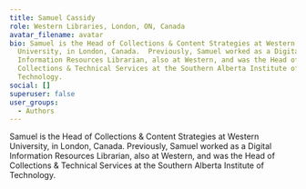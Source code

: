 ```yaml
---
title: Samuel Cassidy
role: Western Libraries, London, ON, Canada
avatar_filename: avatar
bio: Samuel is the Head of Collections & Content Strategies at Western
  University, in London, Canada.  Previously, Samuel worked as a Digital
  Information Resources Librarian, also at Western, and was the Head of
  Collections & Technical Services at the Southern Alberta Institute of
  Technology.
social: []
superuser: false
user_groups:
  - Authors
---
```

Samuel is the Head of Collections & Content Strategies at Western University, in London, Canada.  Previously, Samuel worked as a Digital Information Resources Librarian, also at Western, and was the Head of Collections & Technical Services at the Southern Alberta Institute of Technology.